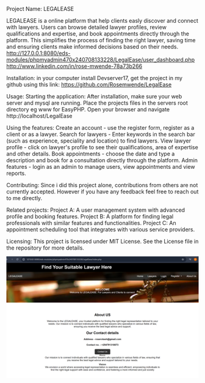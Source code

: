 ﻿Project Name: LEGALEASE

LEGALEASE is a online platform that help clients easly discover and connect with lawyers. Users can browse detailed lawyer profiles, review qualifications and expertise, and book appointments directly through the platform. This simplifies the process of finding the right lawyer, saving time and ensuring clients make informed decisions based on their needs.
http://127.0.0.1:8080/eds-modules/phpmyadmin470x240708133228/LegalEase/user_dashboard.php
http://www.linkedin.com/in/rose-mwende-78a73b266

Installation:
in your computer install Devserver17, get the project in my github using this link: https://github.com/Rosemwende/LegalEase

Usage:
Starting the application:
    After installation, make sure your web server and mysql are running.
    Place the projects files in the servers root directory eg www for EasyPHP.
    Open your browser and navigate http://localhost/LegalEase

Using the features:
    Create an account - use the register form, register as a client or as a lawyer.
    Search for lawyers - Enter keywords in the search bar (such as experience, speciality and location) to find lawyers.
    View lawyer profile - click on lawyer's profile to see their qualifications, area of expertise and other details.
    Book appointments - choose the date and type a description and book for a consultation directly through the platform.
    Admin features - login as an admin to manage users, view appointments and view reports.

Contributing:
    Since i did this project alone, contributions from others are not currently accepted. However if you have any feedback feel free to reach out to me directly.

Related projects:
    Project A: A user management system with advanced profile and booking features.
    Project B: A platform for finding legal professionals with similar features and functionalities.
    Project C: An appointment scheduling tool that integrates with various service providers. 

Licensing:
    This project is licensed under MIT License. See the License file in the repository for more details.

![image_alt](https://github.com/Rosemwende/LegalEase/blob/main/Screenshot%20(36).png?raw=true)





